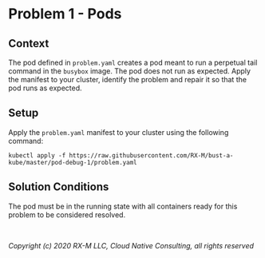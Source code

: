# Problem 1 - Pods


## Context

The pod defined in `problem.yaml` creates a pod meant to run a perpetual tail command in the `busybox` image. The 
pod does not run as expected. Apply the manifest to your cluster, identify the problem and repair it so that the pod 
runs as expected.


## Setup

Apply the `problem.yaml` manifest to your cluster using the following command:

```
kubectl apply -f https://raw.githubusercontent.com/RX-M/bust-a-kube/master/pod-debug-1/problem.yaml
```


## Solution Conditions

The pod must be in the running state with all containers ready for this problem to be considered resolved.

<br>

_Copyright (c) 2020 RX-M LLC, Cloud Native Consulting, all rights reserved_

[RX-M LLC]: https://rx-m.io/rxm-cnc.svg "RX-M LLC"
